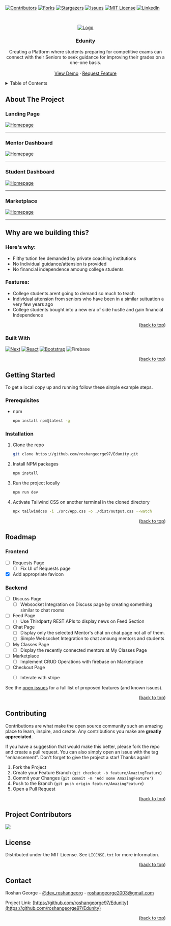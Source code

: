 <!-- Improved compatibility of back to top link: See: https://github.com/othneildrew/Best-README-Template/pull/73 -->
<a name="readme-top"></a>
<!--
*** Thanks for checking out the Best-README-Template. If you have a suggestion
*** that would make this better, please fork the repo and create a pull request
*** or simply open an issue with the tag "enhancement".
*** Don't forget to give the project a star!
*** Thanks again! Now go create something AMAZING! :D
-->



<!-- PROJECT SHIELDS -->
<!--
*** I'm using markdown "reference style" links for readability.
*** Reference links are enclosed in brackets [ ] instead of parentheses ( ).
*** See the bottom of this document for the declaration of the reference variables
*** for contributors-url, forks-url, etc. This is an optional, concise syntax you may use.
*** https://www.markdownguide.org/basic-syntax/#reference-style-links
-->
[![Contributors][contributors-shield]][contributors-url]
[![Forks][forks-shield]][forks-url]
[![Stargazers][stars-shield]][stars-url]
[![Issues][issues-shield]][issues-url]
[![MIT License][license-shield]][license-url]
[![LinkedIn][linkedin-shield]][linkedin-url]



<!-- PROJECT LOGO -->
<br />
<div align="center">
 
  [![Logo](/Screenshots/online-learning(1).png)]()

  <h3 align="center">Edunity</h3>

  <p align="center">
    Creating a Platform where students preparing for competitive exams can connect with their Seniors to seek guidance for improving their grades on a one-one basis.
    <br />
    <br />
    <a href="https://edunity12.azurewebsites.net/">View Demo</a>
    ·
    <a href="https://github.com/roshangeorge97/Edunity/issues">Request Feature</a>
  </p>
</div>

<!-- TABLE OF CONTENTS -->
<details>
  <summary>Table of Contents</summary>
  <ol>
    <li>
      <a href="#about-the-project">About The Project</a>
      <ul>
        <li><a href="#built-with">Built With</a></li>
      </ul>
    </li>
    <li>
      <a href="#getting-started">Getting Started</a>
      <ul>
        <li><a href="#prerequisites">Prerequisites</a></li>
        <li><a href="#installation">Installation</a></li>
      </ul>
    </li>
    <li><a href="#roadmap">Roadmap</a></li>
    <li><a href="#contributing">Contributing</a></li>
    <li><a href="#license">License</a></li>
    <li><a href="#contact">Contact</a></li>
  </ol>
</details>



<!-- ABOUT THE PROJECT -->
## About The Project

### Landing Page

[![Homepage](/Screenshots/s1.png)]()
<hr>

### Mentor Dashboard

[![Homepage](/Screenshots/s2.png)]()
<hr>

### Student Dashboard

[![Homepage](/Screenshots/s4.png)]()
<hr>

### Marketplace

[![Homepage](/Screenshots/s3.png)]()
<hr>

## Why are we building this?

### Here's why:
* Filthy tution fee demanded by private coaching institutions
* No Individual guidance/attension is provided
* No financial independence amoung college students

### Features:
* College students arent going to demand so much to teach
* Individual attension from seniors who have been in a similar suituation a very few years ago
* College students bought into a new era of side hustle and gain financial Independence

<p align="right">(<a href="#readme-top">back to top</a>)</p>

### Built With

[![Next][Next.js]][Next-url]
[![React][React.js]][React-url]
[![Bootstrap][Bootstrap.com]][Bootstrap-url]
![Firebase](https://img.shields.io/badge/Firebase-039BE5?style=for-the-badge&logo=Firebase&logoColor=white)

<p align="right">(<a href="#readme-top">back to top</a>)</p>

<!-- GETTING STARTED -->

## Getting Started

To get a local copy up and running follow these simple example steps.

### Prerequisites

* npm
  ```sh
  npm install npm@latest -g
  ```

### Installation

1. Clone the repo
   ```sh
   git clone https://github.com/roshangeorge97/Edunity.git
   ```
   
2. Install NPM packages
   ```sh
   npm install
   ```
   
3. Run the project locally
   ```sh
   npm run dev
   ```

4. Activate Tailwind CSS on another terminal in the cloned directory
   ```sh
   npx tailwindcss -i ./src/App.css -o ./dist/output.css --watch
   ```


<p align="right">(<a href="#readme-top">back to top</a>)</p>

<!-- ROADMAP -->
## Roadmap

### Frontend

- [ ] Requests Page
    - [ ] Fix UI of Requests page
- [x] Add appropriate favicon

### Backend

- [ ] Discuss Page
    - [ ] Websocket Integration on Discuss page by creating something similar to chat rooms
- [ ] Feed Page
    - [ ] Use Thirdparty REST APIs to display news on Feed Section
- [ ] Chat Page
    - [ ] Display only the selected Mentor's chat on chat page not all of them.
    - [ ] Simple Websocket Integration to chat amoung mentors and students
- [ ] My Classes Page
    - [ ] Display the recently connected mentors at My Classes Page
- [ ] Marketplace
    - [ ] Implement CRUD Operations with firebase on Marketplace
- [ ] Checkout Page
    - [ ] Interate with stripe



See the [open issues](https://github.com/roshangeorge97/Edunity/issues) for a full list of proposed features (and known issues).

<p align="right">(<a href="#readme-top">back to top</a>)</p>



<!-- CONTRIBUTING -->
## Contributing

Contributions are what make the open source community such an amazing place to learn, inspire, and create. Any contributions you make are **greatly appreciated**.

If you have a suggestion that would make this better, please fork the repo and create a pull request. You can also simply open an issue with the tag "enhancement".
Don't forget to give the project a star! Thanks again!

1. Fork the Project
2. Create your Feature Branch (`git checkout -b feature/AmazingFeature`)
3. Commit your Changes (`git commit -m 'Add some AmazingFeature'`)
4. Push to the Branch (`git push origin feature/AmazingFeature`)
5. Open a Pull Request

<p align="right">(<a href="#readme-top">back to top</a>)</p>

## Project Contributors

<a href="https://github.com/roshangeorge97/Edunity/graphs/contributors">
  <img src="https://contrib.rocks/image?repo=roshangeorge97/Edunity" />
</a>

<!-- LICENSE -->
## License

Distributed under the MIT License. See `LICENSE.txt` for more information.

<p align="right">(<a href="#readme-top">back to top</a>)</p>



<!-- CONTACT -->
## Contact

Roshan George - [@dev_roshangeorg](https://twitter.com/dev_roshangeorg) - roshangeorge2003@gmail.com

Project Link: [https://github.com/roshangeorge97/Edunity](https://github.com/roshangeorge97/Edunity)

<p align="right">(<a href="#readme-top">back to top</a>)</p>


<!-- MARKDOWN LINKS & IMAGES -->
<!-- https://www.markdownguide.org/basic-syntax/#reference-style-links -->
[contributors-shield]: https://img.shields.io/github/contributors/roshangeorge97/Edunity.svg?style=for-the-badge
[contributors-url]: https://github.com/roshangeorge97/Edunity/graphs/contributors
[forks-shield]: https://img.shields.io/github/forks/roshangeorge97/Edunity.svg?style=for-the-badge
[forks-url]: https://github.com/othneildrew/Best-README-Template/network/members
[stars-shield]: https://img.shields.io/github/stars/roshangeorge97/Edunity.svg?style=for-the-badge
[stars-url]: https://github.com/othneildrew/Best-README-Template/stargazers
[issues-shield]: https://img.shields.io/github/issues/roshangeorge97/Edunity.svg?style=for-the-badge
[issues-url]: https://github.com/othneildrew/Best-README-Template/issues
[license-shield]: https://img.shields.io/github/license/roshangeorge97/Edunity.svg?style=for-the-badge
[license-url]: https://github.com/othneildrew/Best-README-Template/blob/master/LICENSE.txt
[linkedin-shield]: https://img.shields.io/badge/-LinkedIn-black.svg?style=for-the-badge&logo=linkedin&colorB=555
[linkedin-url]: https://linkedin.com/in/roshangeorge97
[product-screenshot]: images/screenshot.png
[Next.js]: https://img.shields.io/badge/next.js-000000?style=for-the-badge&logo=nextdotjs&logoColor=white
[Next-url]: https://nextjs.org/
[React.js]: https://img.shields.io/badge/React-20232A?style=for-the-badge&logo=react&logoColor=61DAFB
[React-url]: https://reactjs.org/
[Vue.js]: https://img.shields.io/badge/Vue.js-35495E?style=for-the-badge&logo=vuedotjs&logoColor=4FC08D
[Vue-url]: https://vuejs.org/
[Angular.io]: https://img.shields.io/badge/Angular-DD0031?style=for-the-badge&logo=angular&logoColor=white
[Angular-url]: https://angular.io/
[vite.js]: https://img.shields.io/badge/Vite-DD0031?style=for-the-badge&logo=angular&logoColor=white
[vite-url]: https://vitejs.dev/
[Svelte.dev]: https://img.shields.io/badge/Svelte-4A4A55?style=for-the-badge&logo=svelte&logoColor=FF3E00
[Svelte-url]: https://svelte.dev/
[Laravel.com]: https://img.shields.io/badge/Laravel-FF2D20?style=for-the-badge&logo=laravel&logoColor=white
[Laravel-url]: https://laravel.com
[Bootstrap.com]: https://img.shields.io/badge/Bootstrap-563D7C?style=for-the-badge&logo=bootstrap&logoColor=white
[Bootstrap-url]: https://getbootstrap.com
[JQuery.com]: https://img.shields.io/badge/jQuery-0769AD?style=for-the-badge&logo=jquery&logoColor=white
[JQuery-url]: https://jquery.com 
